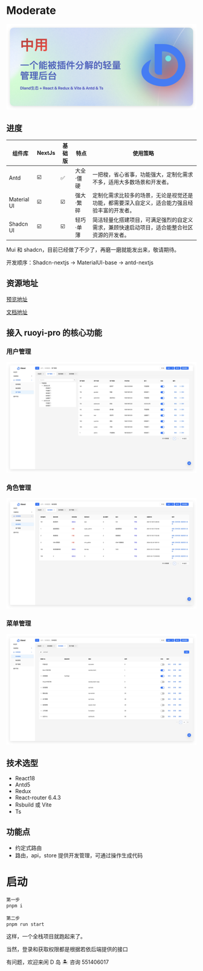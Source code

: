 # Moderate

![图片描述](./_assets/info.png)

## 进度

| 组件库      | NextJs | 基础版 | 特点      | 使用策略                                                                                     |
| ----------- | ------ | ------ | --------- | -------------------------------------------------------------------------------------------- |
| Antd        | ☑️     | ✅     | 大全·僵硬 | 一把梭，省心省事，功能强大，定制化需求不多，适用大多数场景和开发者。                         |
| Material UI | ☑️     | ☑️     | 强大·繁碎 | 定制化需求比较多的场景，无论是视觉还是功能，都需要深入自定义，适合能力强且经验丰富的开发者。 |
| Shadcn UI   | ☑️     | ☑️     | 轻巧·单薄 | 简洁轻量化搭建项目，可满足强烈的自定义需求，兼顾快速启动项目，适合能整合社区资源的开发者。   |

Mui 和 shadcn，目前已经做了不少了，再磨一磨就能发出来，敬请期待。

开发顺序：Shadcn-nextjs -> MaterialUI-base -> antd-nextjs

## 资源地址

[预览地址](http://111.229.110.163/)

[文档地址](https://dland-team.github.io/moderate-react-admin/)

## 接入 ruoyi-pro 的核心功能

### 用户管理

![图片描述](./_assets/user.png)

### 角色管理

![图片描述](./_assets/role.png)

### 菜单管理

![图片描述](./_assets/menu.png)

## 技术选型

-   React18
-   Antd5
-   Redux
-   React-router 6.4.3
-   Rsbuild 或 Vite
-   Ts

## 功能点

-   约定式路由
-   路由，api，store 提供开发管理，可通过操作生成代码

# 启动

```shell
第一步
pnpm i

第二步
pnpm run start
```

这样，一个全栈项目就跑起来了。

当然，登录和获取权限都是根据若依后端提供的接口

有问题，欢迎来闲 D 岛 🏝️ 咨询 551406017

